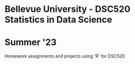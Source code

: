 # Bellevue University - DSC520 Statistics in Data Science
# Summer '23
Homework assignments and projects using 'R' for DSC520
